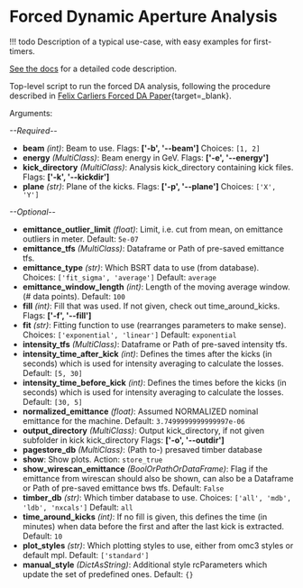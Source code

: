 # Forced Dynamic Aperture Analysis


!!! todo
    Description of a typical use-case, with easy examples for first-timers.

[See the docs][documentation] for a detailed code description.

Top-level script to run the forced DA analysis, following the procedure described in [Felix Carliers Forced DA Paper][CarlierForcedDA2019]{target=_blank}.


Arguments:


*--Required--*

- **beam** *(int)*: Beam to use.
  Flags: **['-b', '--beam']**
  Choices: ``[1, 2]``
- **energy** *(MultiClass)*: Beam energy in GeV.
  Flags: **['-e', '--energy']**
- **kick_directory** *(MultiClass)*: Analysis kick_directory containing kick files.
  Flags: **['-k', '--kickdir']**
- **plane** *(str)*: Plane of the kicks.
  Flags: **['-p', '--plane']**
  Choices: ``['X', 'Y']``


*--Optional--*

- **emittance_outlier_limit** *(float)*: Limit, i.e. cut from mean, on emittance outliers in meter.
  Default: ``5e-07``
- **emittance_tfs** *(MultiClass)*: Dataframe or Path of pre-saved emittance tfs.
- **emittance_type** *(str)*: Which BSRT data to use (from database).
  Choices: ``['fit_sigma', 'average']``
  Default: ``average``
- **emittance_window_length** *(int)*: Length of the moving average window. (# data points).
  Default: ``100``
- **fill** *(int)*: Fill that was used. If not given, check out time_around_kicks.
  Flags: **['-f', '--fill']**
- **fit** *(str)*: Fitting function to use (rearranges parameters to make sense).
  Choices: ``['exponential', 'linear']``
  Default: ``exponential``
- **intensity_tfs** *(MultiClass)*: Dataframe or Path of pre-saved intensity tfs.
- **intensity_time_after_kick** *(int)*: Defines the times after the kicks (in seconds) which is used for intensity averaging to calculate the losses.
  Default: ``[5, 30]``
- **intensity_time_before_kick** *(int)*: Defines the times before the kicks (in seconds) which is used for intensity averaging to calculate the losses.
  Default: ``[30, 5]``
- **normalized_emittance** *(float)*: Assumed NORMALIZED nominal emittance for the machine.
  Default: ``3.7499999999999997e-06``
- **output_directory** *(MultiClass)*: Output kick_directory, if not given subfolder in kick kick_directory
  Flags: **['-o', '--outdir']**
- **pagestore_db** *(MultiClass)*: (Path to-) presaved timber database
- **show**: Show plots.
  Action: ``store_true``
- **show_wirescan_emittance** *(BoolOrPathOrDataFrame)*: Flag if the emittance from wirescan should also be shown, can also be a Dataframe or Path of pre-saved emittance bws tfs.
  Default: ``False``
- **timber_db** *(str)*: Which timber database to use.
  Choices: ``['all', 'mdb', 'ldb', 'nxcals']``
  Default: ``all``
- **time_around_kicks** *(int)*: If no fill is given, this defines the time (in minutes) when data before the first and after the last kick is extracted.
  Default: ``10``
- **plot_styles** *(str)*: Which plotting styles to use, either from omc3 styles or default mpl.
  Default: ``['standard']``
- **manual_style** *(DictAsString)*: Additional style rcParameters which update the set of predefined ones.
  Default: ``{}``



[documentation]: https://pylhc.github.io/PyLHC/entrypoints/forced_da_analysis.html
[CarlierForcedDA2019]: https://journals.aps.org/prab/pdf/10.1103/PhysRevAccelBeams.22.031002